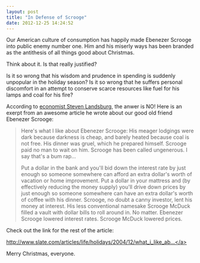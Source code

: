 ```yaml
---
layout: post
title: "In Defense of Scrooge"
date: 2012-12-25 14:24:52
---
```


Our American culture of consumption has happily made Ebenezer Scrooge into public enemy number one. Him and his miserly ways has been branded as the antithesis of all things good about Christmas.

Think about it. Is that really justified? 

Is it so wrong that his wisdom and prudence in spending is suddenly unpopular in the holiday season? Is it so wrong that he suffers personal discomfort in an attempt to conserve scarce resources like fuel for his lamps and coal for his fire?

According to <a href="http://en.wikipedia.org/wiki/Steven_Landsburg" target="_blank" rel="noopener noreferrer" title="Steven Landsburg">economist Steven Landsburg</a>, the anwer is NO! Here is an exerpt from an awesome article he wrote about our good old friend Ebenezer Scrooge:

> Here's what I like about Ebenezer Scrooge: His meager lodgings were dark because darkness is cheap, and barely heated because coal is not free. His dinner was gruel, which he prepared himself. Scrooge paid no man to wait on him. Scrooge has been called ungenerous. I say that's a bum rap...
> 
> Put a dollar in the bank and you'll bid down the interest rate by just enough so someone somewhere can afford an extra dollar's worth of vacation or home improvement. Put a dollar in your mattress and (by effectively reducing the money supply) you'll drive down prices by just enough so someone somewhere can have an extra dollar's worth of coffee with his dinner. Scrooge, no doubt a canny investor, lent his money at interest. His less conventional namesake Scrooge McDuck filled a vault with dollar bills to roll around in. No matter. Ebenezer Scrooge lowered interest rates. Scrooge McDuck lowered prices.

Check out the link for the rest of the article: 

<a href="http://www.slate.com/articles/life/holidays/2004/12/what_i_like_about_scrooge.single.html" target="_blank" rel="noopener noreferrer" title="What it doesn't address, however, is whether Scrooge or the Grinch would win in a cage fight. Jury's out on this one.">http://www.slate.com/articles/life/holidays/2004/12/what_i_like_ab...</a>

Merry Christmas, everyone.